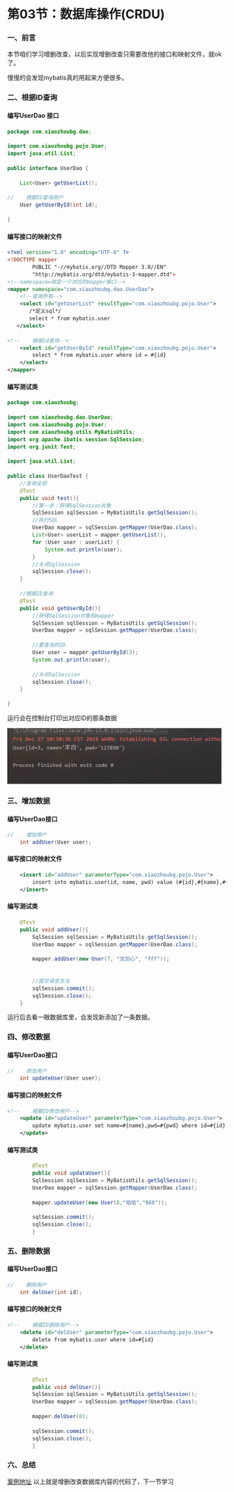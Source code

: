 # 第03节：数据库操作(CRDU)

### 一、前言

本节咱们学习增删改查，以后实现增删改查只需要改他的接口和映射文件，就ok了。

慢慢的会发现mybatis真的用起来方便很多。

### 二、根据ID查询

#### 编写UserDao 接口

``` java
package com.xiaozhoubg.dao;

import com.xiaozhoubg.pojo.User;
import java.util.List;

public interface UserDao {

    List<User> getUserList();

//    根据ID查询用户
    User getUserById(int id);

}
```

#### 编写接口的映射文件

``` xml
<?xml version="1.0" encoding="UTF-8" ?>
<!DOCTYPE mapper
        PUBLIC "-//mybatis.org//DTD Mapper 3.0//EN"
        "http://mybatis.org/dtd/mybatis-3-mapper.dtd">
<!--namespace=绑定一个对应的mapper接口-->
<mapper namespace="com.xiaozhoubg.dao.UserDao">
    <!--查询所有-->
    <select id="getUserList" resultType="com.xiaozhoubg.pojo.User">
       /*定义sql*/
       select * from mybatis.user
   </select>

<!--    根据id查询-->
    <select id="getUserById" resultType="com.xiaozhoubg.pojo.User">
        select * from mybatis.user where id = #{id}
    </select>
</mapper>
```

#### 编写测试类

``` java
package com.xiaozhoubg;

import com.xiaozhoubg.dao.UserDao;
import com.xiaozhoubg.pojo.User;
import com.xiaozhoubg.utils.MyBatisUtils;
import org.apache.ibatis.session.SqlSession;
import org.junit.Test;

import java.util.List;

public class UserDaoTest {
    //查询全部
    @Test
    public void test(){
        //第一步：获得SqlSession对象
        SqlSession sqlSession = MyBatisUtils.getSqlSession();
        //执行SQL
        UserDao mapper = sqlSession.getMapper(UserDao.class);
        List<User> userList = mapper.getUserList();
        for (User user : userList) {
            System.out.println(user);
        }
        //关闭SqlSession
        sqlSession.close();
    }

    //根据ID查询
    @Test
    public void getUserById(){
        //获得SqlSession对象和mapper
        SqlSession sqlSession = MyBatisUtils.getSqlSession();
        UserDao mapper = sqlSession.getMapper(UserDao.class);

        //要查询的ID
        User user = mapper.getUserById(3);
        System.out.println(user);

        //关闭SqlSession
        sqlSession.close();
    }

}

```

运行会在控制台打印出对应ID的那条数据

![yx](..\images/1502_jg1.png)

### 三、增加数据

#### 编写UserDao接口

``` java
//    增加用户
    int addUser(User user);
```

#### 编写接口的映射文件

``` xml
    <insert id="addUser" parameterType="com.xiaozhoubg.pojo.User">
        insert into mybatis.user(id, name, pwd) value (#{id},#{name},#{pwd});
    </insert>
```

#### 编写测试类

``` java
    @Test
    public void addUser(){
        SqlSession sqlSession = MyBatisUtils.getSqlSession();
        UserDao mapper = sqlSession.getMapper(UserDao.class);

        mapper.addUser(new User(7, "沈剑心", "fff"));


        //提交请求方法
        sqlSession.commit();
        sqlSession.close();
    }
```

运行后去看一眼数据库里，会发现新添加了一条数据。

### 四、修改数据

#### 编写UserDao接口

``` java
//    修改用户
    int updateUser(User user);
```

#### 编写接口的映射文件

``` xml
<!--    根据ID修改用户-->
    <update id="updateUser" parameterType="com.xiaozhoubg.pojo.User">
        update mybatis.user set name=#{name},pwd=#{pwd} where id=#{id}
    </update>
```

#### 编写测试类

``` java
        @Test
        public void updataUser(){
        SqlSession sqlSession = MyBatisUtils.getSqlSession();
        UserDao mapper = sqlSession.getMapper(UserDao.class);

        mapper.updateUser(new User(8,"哈哈","666"));

        sqlSession.commit();
        sqlSession.close();
        }


```

### 五、删除数据

#### 编写UserDao接口

``` java
//    删除用户
    int delUser(int id);
```

#### 编写接口的映射文件

``` xml
<!--    根据ID删除用户-->
    <delete id="delUser" parameterType="com.xiaozhoubg.pojo.User">
        delete from mybatis.user where id=#{id}
    </delete>

```

#### 编写测试类

``` java
        @Test
        public void delUser(){
        SqlSession sqlSession = MyBatisUtils.getSqlSession();
        UserDao mapper = sqlSession.getMapper(UserDao.class);

        mapper.delUser(8);

        sqlSession.commit();
        sqlSession.close();
        }

```

### 六、总结

[案例地址]()
以上就是增删改查数据库内容的代码了，下一节学习